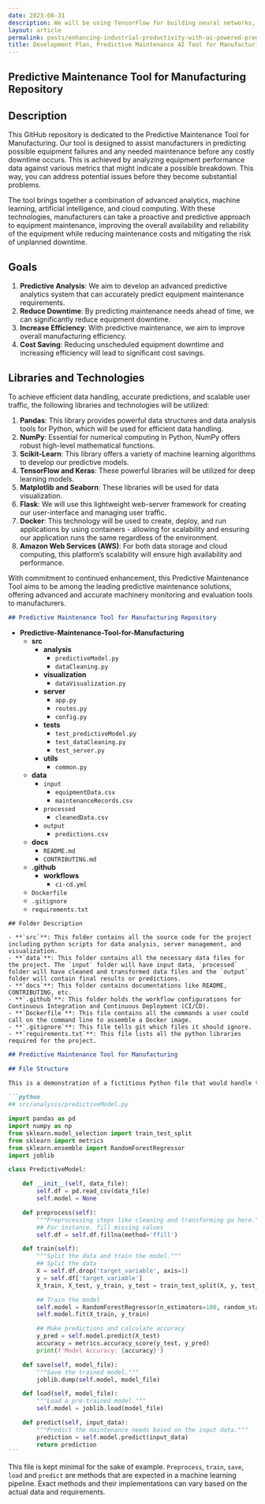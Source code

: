 ```yaml
---
date: 2023-08-31
description: We will be using TensorFlow for building neural networks, Scikit-learn for machine learning algorithms, and Pandas for data manipulation in Python for this project.
layout: article
permalink: posts/enhancing-industrial-productivity-with-ai-powered-predictive-maintenance-in-manufacturing
title: Development Plan, Predictive Maintenance AI Tool for Manufacturing
---
```


## Predictive Maintenance Tool for Manufacturing Repository

## Description

This GitHub repository is dedicated to the Predictive Maintenance Tool for Manufacturing. Our tool is designed to assist manufacturers in predicting possible equipment failures and any needed maintenance before any costly downtime occurs. This is achieved by analyzing equipment performance data against various metrics that might indicate a possible breakdown. This way, you can address potential issues before they become substantial problems.

The tool brings together a combination of advanced analytics, machine learning, artificial intelligence, and cloud computing. With these technologies, manufacturers can take a proactive and predictive approach to equipment maintenance, improving the overall availability and reliability of the equipment while reducing maintenance costs and mitigating the risk of unplanned downtime.

## Goals

1. **Predictive Analysis**: We aim to develop an advanced predictive analytics system that can accurately predict equipment maintenance requirements.
2. **Reduce Downtime**: By predicting maintenance needs ahead of time, we can significantly reduce equipment downtime.
3. **Increase Efficiency**: With predictive maintenance, we aim to improve overall manufacturing efficiency.
4. **Cost Saving**: Reducing unscheduled equipment downtime and increasing efficiency will lead to significant cost savings.

## Libraries and Technologies

To achieve efficient data handling, accurate predictions, and scalable user traffic, the following libraries and technologies will be utilized:

1. **Pandas**: This library provides powerful data structures and data analysis tools for Python, which will be used for efficient data handling.
2. **NumPy**: Essential for numerical computing in Python, NumPy offers robust high-level mathematical functions.
3. **Scikit-Learn**: This library offers a variety of machine learning algorithms to develop our predictive models.
4. **TensorFlow and Keras**: These powerful libraries will be utilized for deep learning models.
5. **Matplotlib and Seaborn**: These libraries will be used for data visualization.
6. **Flask**: We will use this lightweight web-server framework for creating our user-interface and managing user traffic.
7. **Docker**: This technology will be used to create, deploy, and run applications by using containers - allowing for scalability and ensuring our application runs the same regardless of the environment.
8. **Amazon Web Services (AWS)**: For both data storage and cloud computing, this platform’s scalability will ensure high availability and performance.

With commitment to continued enhancement, this Predictive Maintenance Tool aims to be among the leading predictive maintenance solutions, offering advanced and accurate machinery monitoring and evaluation tools to manufacturers.

```markdown
## Predictive Maintenance Tool for Manufacturing Repository
```

- **Predictive-Maintenance-Tool-for-Manufacturing**
  - **src**
    - **analysis**
      - `predictiveModel.py`
      - `dataCleaning.py`
    - **visualization**
      - `dataVisualization.py`
    - **server**
      - `app.py`
      - `routes.py`
      - `config.py`
    - **tests**
      - `test_predictiveModel.py`
      - `test_dataCleaning.py`
      - `test_server.py`
    - **utils**
      - `common.py`
  - **data**
    - `input`
      - `equipmentData.csv`
      - `maintenanceRecords.csv`
    - `processed`
      - `cleanedData.csv`
    - `output`
      - `predictions.csv`
  - **docs**
    - `README.md`
    - `CONTRIBUTING.md`
  - **.github**
    - **workflows**
      - `ci-cd.yml`
  - `Dockerfile`
  - `.gitignore`
  - `requirements.txt`

```
## Folder Description

- **`src`**: This folder contains all the source code for the project including python scripts for data analysis, server management, and visualization.
- **`data`**: This folder contains all the necessary data files for the project. The `input` folder will have input data, `processed` folder will have cleaned and transformed data files and the `output` folder will contain final results or predictions.
- **`docs`**: This folder contains documentations like README, CONTRIBUTING, etc.
- **`.github`**: This folder holds the workflow configurations for Continuous Integration and Continuous Deployment (CI/CD).
- **`Dockerfile`**: This file contains all the commands a user could call on the command line to assemble a Docker image.
- **`.gitignore`**: This file tells git which files it should ignore.
- **`requirements.txt`**: This file lists all the python libraries required for the project.
```

````markdown
## Predictive Maintenance Tool for Manufacturing

## File Structure

This is a demonstration of a fictitious Python file that would handle the logic for the Predictive Maintenance Tool. The filename is `predictiveModel.py` under the folder `src/analysis`.

```python
## src/analysis/predictiveModel.py

import pandas as pd
import numpy as np
from sklearn.model_selection import train_test_split
from sklearn import metrics
from sklearn.ensemble import RandomForestRegressor
import joblib

class PredictiveModel:

    def __init__(self, data_file):
        self.df = pd.read_csv(data_file)
        self.model = None

    def preprocess(self):
        """Preprocessing steps like cleaning and transforming go here."""
        ## For instance, fill missing values
        self.df = self.df.fillna(method='ffill')

    def train(self):
        """Split the data and train the model."""
        ## Split the data
        X = self.df.drop('target_variable', axis=1)
        y = self.df['target_variable']
        X_train, X_test, y_train, y_test = train_test_split(X, y, test_size=0.3, random_state=42)

        ## Train the model
        self.model = RandomForestRegressor(n_estimators=100, random_state=42)
        self.model.fit(X_train, y_train)

        ## Make predictions and calculate accuracy
        y_pred = self.model.predict(X_test)
        accuracy = metrics.accuracy_score(y_test, y_pred)
        print(f'Model Accuracy: {accuracy}')

    def save(self, model_file):
        """Save the trained model."""
        joblib.dump(self.model, model_file)

    def load(self, model_file):
        """Load a pre-trained model."""
        self.model = joblib.load(model_file)

    def predict(self, input_data):
        """Predict the maintenance needs based on the input data."""
        prediction = self.model.predict(input_data)
        return prediction
```
````

This file is kept minimal for the sake of example. `Preprocess`, `train`, `save`, `load` and `predict` are methods that are expected in a machine learning pipeline. Exact methods and their implementations can vary based on the actual data and requirements.

```

```
